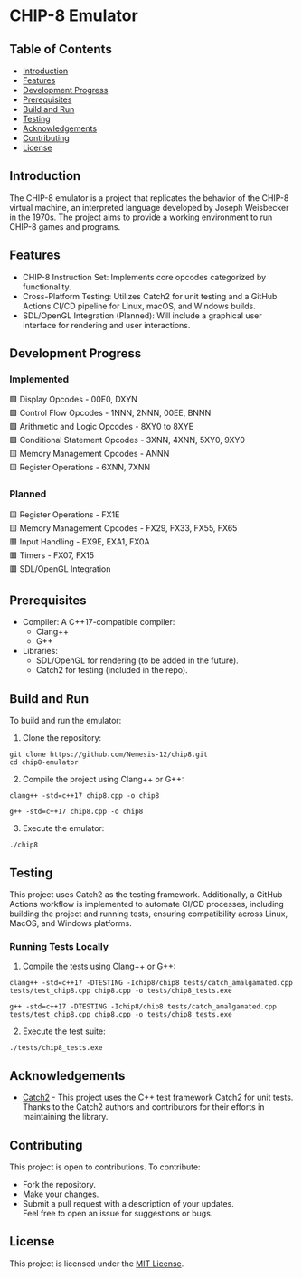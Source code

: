 # CHIP-8 Emulator

## Table of Contents
- [Introduction](#introduction)
- [Features](#features)
- [Development Progress](#development-progress)
- [Prerequisites](#prerequisites)
- [Build and Run](#build-and-run)
- [Testing](#testing)
- [Acknowledgements](#acknowledgements)
- [Contributing](#contributing)
- [License](#license)

## Introduction

The CHIP-8 emulator is a project that replicates the behavior of the CHIP-8 virtual machine, an interpreted language developed by Joseph Weisbecker in the 1970s. The project aims to provide a working environment to run CHIP-8 games and programs.

## Features

- CHIP-8 Instruction Set: Implements core opcodes categorized by functionality.
- Cross-Platform Testing: Utilizes Catch2 for unit testing and a GitHub Actions CI/CD pipeline for Linux, macOS, and Windows builds.
- SDL/OpenGL Integration (Planned): Will include a graphical user interface for rendering and user interactions.

## Development Progress

### Implemented

🟩 Display Opcodes - 00E0, DXYN  
🟩 Control Flow Opcodes - 1NNN, 2NNN, 00EE, BNNN  
🟩 Arithmetic and Logic Opcodes - 8XY0 to 8XYE   
🟩 Conditional Statement Opcodes - 3XNN, 4XNN, 5XY0, 9XY0  
🟨 Memory Management Opcodes - ANNN  
🟨 Register Operations - 6XNN, 7XNN  

### Planned

🟨 Register Operations - FX1E  
🟨 Memory Management Opcodes - FX29, FX33, FX55, FX65  
🟥 Input Handling - EX9E, EXA1, FX0A  
🟥 Timers - FX07, FX15  
🟥 SDL/OpenGL Integration  

## Prerequisites

- Compiler: A C++17-compatible compiler:
  - Clang++
  - G++
- Libraries:
  - SDL/OpenGL for rendering (to be added in the future).
  - Catch2 for testing (included in the repo).

## Build and Run

To build and run the emulator:

1. Clone the repository:

```console
git clone https://github.com/Nemesis-12/chip8.git
cd chip8-emulator
```

2. Compile the project using Clang++ or G++:

```console
clang++ -std=c++17 chip8.cpp -o chip8
```
```console
g++ -std=c++17 chip8.cpp -o chip8
```

3. Execute the emulator:

```console
./chip8
```

## Testing

This project uses Catch2 as the testing framework. Additionally, a GitHub Actions workflow is implemented to automate CI/CD processes, including building the project and running tests, ensuring compatibility across Linux, MacOS, and Windows platforms.

### Running Tests Locally

1. Compile the tests using Clang++ or G++:

```console
clang++ -std=c++17 -DTESTING -Ichip8/chip8 tests/catch_amalgamated.cpp tests/test_chip8.cpp chip8.cpp -o tests/chip8_tests.exe
```

```console
g++ -std=c++17 -DTESTING -Ichip8/chip8 tests/catch_amalgamated.cpp tests/test_chip8.cpp chip8.cpp -o tests/chip8_tests.exe
```

2. Execute the test suite:

```console
./tests/chip8_tests.exe
```

## Acknowledgements

- [Catch2](https://github.com/catchorg/Catch2) - This project uses the C++ test framework Catch2 for unit tests. Thanks to the Catch2 authors and contributors for their efforts in maintaining the library.

## Contributing
This project is open to contributions. To contribute:
- Fork the repository.
- Make your changes.
- Submit a pull request with a description of your updates.  
Feel free to open an issue for suggestions or bugs.

## License
This project is licensed under the [MIT License](LICENSE).